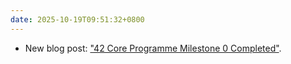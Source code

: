 ```yaml
---
date: 2025-10-19T09:51:32+0800
---
```


* New blog post: ["42 Core Programme Milestone 0 Completed"](/blog/posts/2025-10-19-42-core-milestone-0).
